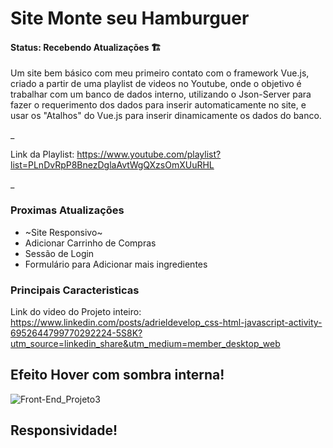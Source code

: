 # Site Monte seu Hamburguer


#### Status: Recebendo Atualizações 🏗️


Um site bem básico com meu primeiro contato com o framework Vue.js, criado a partir de uma playlist de videos no Youtube, onde o objetivo é trabalhar com um banco de dados
interno, utilizando o Json-Server para fazer o requerimento dos dados para inserir automaticamente no site, e usar os "Atalhos" do Vue.js para inserir dinamicamente os dados
do banco.

_

Link da Playlist: https://www.youtube.com/playlist?list=PLnDvRpP8BnezDglaAvtWgQXzsOmXUuRHL

_

### Proximas Atualizações

+ ~Site Responsivo~
+ Adicionar Carrinho de Compras
+ Sessão de Login
+ Formulário para Adicionar mais ingredientes

### Principais Caracteristicas

Link do video do Projeto inteiro: https://www.linkedin.com/posts/adrieldevelop_css-html-javascript-activity-6952644799770292224-5S8K?utm_source=linkedin_share&utm_medium=member_desktop_web

## Efeito Hover com sombra interna!
![Front-End_Projeto3](https://user-images.githubusercontent.com/103211486/178790756-494650df-e242-4c15-b089-e949975db36f.gif)


## Responsividade!
